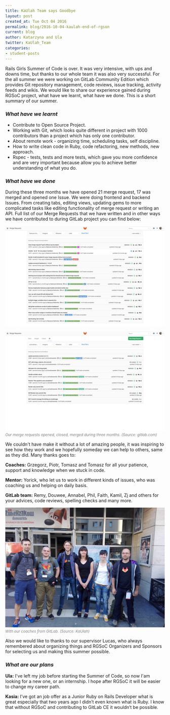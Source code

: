 ```yaml
---
title: KaUlah Team says Goodbye
layout: post
created_at: Tue Oct 04 2016
permalink: blog/2016-10-04-kaulah-end-of-rgson
current: blog
author: Katarzyna and Ula
twitter: KaUlah_Team
categories:
- student-posts
---
```


Rails Girls Summer of Code is over. It was very intensive, with ups and downs time, but thanks to our whole team it was also very successful. For the all summer we were working on GitLab Community Edition which provides Git repository management, code reviews, issue tracking, activity feeds and wikis. We would like to share our experience gained during RGSoC project, what have we learnt, what have we done. This is a short summary of our summer.

### *What have we learnt*

* Contribute to Open Source Project.
* Working with Git, which looks quite different in project with 1000 contributors than a project which has only one contributor.
* About remote work - organizing time, scheduling tasks, self discipline.
* How to write clean code in Ruby, code refactoring, new methods, new approach.
* Rspec - tests, tests and more tests, which gave you more confidence and are very important because allow you to achieve better understanding of what you do.

### *What have we done*

During these three months we have opened 21 merge request, 17 was merged and opened one Issue. We were doing frontend and backend Issues. From creating tabs, editing views, updating gems to more complicated tasks like editing functionality of merge request or writing an API. Full list of our Merge Requests that we have written and in other ways we have contributed to during GitLab project you can find below:

![GitLab dashboard](/img/blog/2016/kaulah_kradydal_mr.png)

![GitLab dashboard](/img/blog/2016/kaulah_ubudzisz_mr.png)
<span><font color="grey"><small><i>Our merge requests opened, closed, merged during three months. (Source: gitlab.com)</i></small></font></span>


We couldn't have make it without a lot of amazing people, it was inspiring to see how they work and we hopefully someday we can help to others, same as they did. Many thanks goes to:

**Coaches:** Grzegorz, Piotr, Tomasz and Tomasz for all your patience, support and knowledge when we stuck in code.

**Mentor:** Yorick, who let us to work in different kinds of issues, who was coaching us and helping on daily basis.

**GitLab team:** Remy, Douwee, Annabel, Phil, Faith, Kamil, Zj and others for your advices, code reviews, spelling checks and many more.

![Codemotion Warsaw](/img/blog/2016/kaulah_codemotion.jpg)
<span><font color="grey"><small><i>With our coaches from GitLab. (Source: KaUlah)</i></small></font></span>

Also we would like to thanks to our supervisor Lucas, who always remembered about organizing things and RGSoC Organizers and Sponsors for selecting us and making this summer possible.

### *What are our plans*

**Ula:**  I've left my job before starting the Summer of Code, so now I'am looking for a new one, or an internship. I hope after RGSoC it will be easier to change my career path.

**Kasia:** I’ve got an job offer as a Junior Ruby on Rails Developer what is great especially that two years ago I didn’t even known what is Ruby. I know that without RGSoC and contributing to GitLab CE it wouldn’t be possible.
